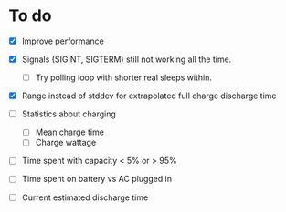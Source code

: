 # To do

- [X] Improve performance
- [X] Signals (SIGINT, SIGTERM) still not working all the time.
    + [ ] Try polling loop with shorter real sleeps within.
- [X] Range instead of stddev for extrapolated full charge discharge time
- [ ] Statistics about charging
    + [ ] Mean charge time
    + [ ] Charge wattage
- [ ] Time spent with capacity < 5% or > 95%
- [ ] Time spent on battery vs AC plugged in
- [ ] Current estimated discharge time

